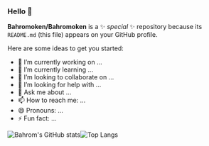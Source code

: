 ### Hello 👋


**Bahromoken/Bahromoken** is a ✨ _special_ ✨ repository because its `README.md` (this file) appears on your GitHub profile.

Here are some ideas to get you started:

- 🔭 I’m currently working on ...
- 🌱 I’m currently learning ...
- 👯 I’m looking to collaborate on ...
- 🤔 I’m looking for help with ...
- 💬 Ask me about ...
- 📫 How to reach me: ...
- 😄 Pronouns: ...
- ⚡ Fun fact: ...

![Bahrom's GitHub stats](https://github-readme-stats.vercel.app/api?username=bahromoken&show_icons=true&theme=chartreuse-dark)![Top Langs](https://github-readme-stats.vercel.app/api/top-langs/?username=bahromoken&layout=compact&theme=chartreuse-dark)
